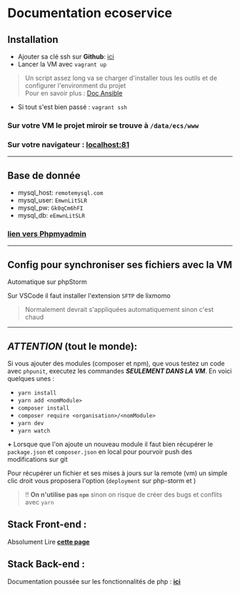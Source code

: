 # Documentation ecoservice
## Installation
- Ajouter sa clé ssh sur **Github**: [ici](https://help.github.com/en/github/authenticating-to-github/generating-a-new-ssh-key-and-adding-it-to-the-ssh-agent#generating-a-new-ssh-key)
- Lancer la VM avec `vagrant up`

> Un script assez long va se charger d'installer tous les outils et de configurer l'environment du projet<br>
> Pour en savoir plus : [Doc Ansible](https://docs.ansible.com/)

- Si tout s'est bien passé : `vagrant ssh`<br>
### Sur votre VM le projet miroir se trouve à `/data/ecs/www`
### Sur votre navigateur : [localhost:81](http://localhost:81)

----
## Base de donnée

- mysql_host: `remotemysql.com`
- mysql_user: `EmwnLitSLR`
- mysql_pw: `Gk0qCm6hFI`
- mysql_db: `eEmwnLitSLR`

### [**lien vers Phpmyadmin**](https://remotemysql.com/phpmyadmin/index.php) 

----
## Config pour synchroniser ses fichiers avec la VM
Automatique sur phpStorm

Sur VSCode il faut installer l'extension `SFTP` de lixmomo 
> Normalement devrait s'appliquées automatiquement sinon c'est chaud

---
## ***ATTENTION*** (tout le monde): 
Si vous ajouter des modules (composer et npm), que vous testez un code avec `phpunit`,
executez les commandes ***SEULEMENT DANS LA VM***. En voici quelques unes :
- `yarn install` 
- `yarn add <nomModule>` 
- `composer install`
- `composer require <organisation>/<nomModule>`
- `yarn dev`
- `yarn watch`

**+** Lorsque que l'on ajoute un nouveau module il faut bien récupérer le `package.json` et `composer.json` en local pour pourvoir push des modifications sur git

Pour récupérer un fichier et ses mises à jours sur la remote (vm) un simple clic droit vous proposera l'option (`deployment` sur php-storm et )

> !! **On n'utilise pas `npm`** sinon on risque de créer des bugs et conflits avec `yarn`

## **Stack Front-end** : 
Absolument Lire [**cette page**](https://github.com/ryanmcdermott/clean-code-javascript#introduction)
## **Stack Back-end** : 


Documentation poussée sur les fonctionnalités de php : [**ici**](https://phptherightway.com/)